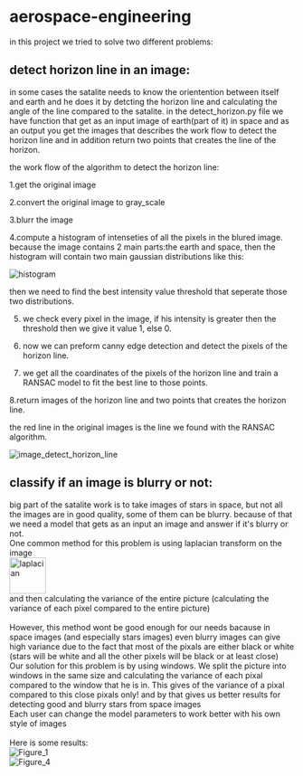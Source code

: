 # aerospace-engineering
in this project we tried to solve two different problems:
## detect horizon line in an image:
in some cases the satalite needs to know the orientention between itself and earth and he does it by detcting the horizon line and calculating the 
angle of the line compared to the satalite.
in the detect_horizon.py file we have function that get as an input image of earth(part of it) in space and as an output you get the images that describes the work flow to detect the horizon line and in addition return two points that creates the line of the horizon.

the work flow of the algorithm to detect the horizon line:

1.get the original image

2.convert the original image to gray_scale

3.blurr the image

4.compute a histogram of intenseties of all the pixels in the blured image. because the image contains 2 main parts:the earth and space, then the histogram will contain two main gaussian distributions like this:



![histogram](https://github.com/Matan-Hodadov/aerospace-engineering/assets/61780283/d0b4433e-d893-4cda-ac00-e6e08c1b44b3)

then we need to find the best intensity value threshold that seperate those two distributions.

5. we check every pixel in the image, if his intensity is greater then the threshold then we give it value 1, else 0.

6. now we can preform canny edge detection and detect the pixels of the horizon line.

7. we get all the coardinates of the pixels of the horizon line and train a RANSAC model to fit the best line to those points.

8.return images of the horizon line and two points that creates the horizon line.

the red line in the original images is the line we found with the RANSAC algorithm.


![image_detect_horizon_line](https://github.com/Matan-Hodadov/aerospace-engineering/assets/61780283/e37a26e1-ba74-49ec-9154-408b750def80)


## classify if an image is blurry or not:
big part of the satalite work is to take images of stars in space, but not all the images are in good quality, some of them can be blurry.
because of that we need a model that gets as an input an image and answer if it's blurry or not.
<br/>
One common method for this problem is using laplacian transform on the image
<br/>
<img width="64" alt="laplacian" src="https://github.com/Matan-Hodadov/aerospace-engineering/assets/59831698/0b70744b-b605-4d71-a61c-f99b5b4677dd">
<br/>
and then calculating the variance of the entire picture (calculating the variance of each pixel compared to the entire picture)
<br/><br/>
However, this method wont be good enough for our needs bacause in space images (and especially stars images) even blurry images can give high variance due to the fact that most of the pixals are either black or white (stars will be white and all the other pixels will be black or at least close)
<br/>
Our solution for this problem is by using windows. We split the picture into windows in the same size and calculating the variance of each pixal compared to the window that he is in. This gives of the variance of a pixal compared to this close pixals only! and by that gives us better results for detecting good and blurry stars from space images
<br/>
Each user can change the model parameters to work better with his own style of images
<br/><br/>
Here is some results: 
<br/>
![Figure_1](https://github.com/Matan-Hodadov/aerospace-engineering/assets/59831698/4469342c-52ad-4472-8a87-5a1120a7c126)
<br/>
![Figure_4](https://github.com/Matan-Hodadov/aerospace-engineering/assets/59831698/1cc992e9-0e16-48c0-9486-7c9dfa62db16)


